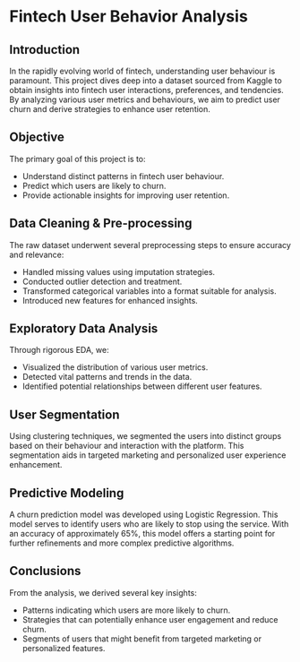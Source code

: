 
# Fintech User Behavior Analysis

## Introduction

In the rapidly evolving world of fintech, understanding user behaviour is paramount. This project dives deep into a dataset sourced from Kaggle to obtain insights into fintech user interactions, preferences, and tendencies. By analyzing various user metrics and behaviours, we aim to predict user churn and derive strategies to enhance user retention.

## Objective

The primary goal of this project is to:
- Understand distinct patterns in fintech user behaviour.
- Predict which users are likely to churn.
- Provide actionable insights for improving user retention.

## Data Cleaning & Pre-processing

The raw dataset underwent several preprocessing steps to ensure accuracy and relevance:
- Handled missing values using imputation strategies.
- Conducted outlier detection and treatment.
- Transformed categorical variables into a format suitable for analysis.
- Introduced new features for enhanced insights.

## Exploratory Data Analysis

Through rigorous EDA, we:
- Visualized the distribution of various user metrics.
- Detected vital patterns and trends in the data.
- Identified potential relationships between different user features.

## User Segmentation

Using clustering techniques, we segmented the users into distinct groups based on their behaviour and interaction with the platform. This segmentation aids in targeted marketing and personalized user experience enhancement.

## Predictive Modeling

A churn prediction model was developed using Logistic Regression. This model serves to identify users who are likely to stop using the service. With an accuracy of approximately 65%, this model offers a starting point for further refinements and more complex predictive algorithms.

## Conclusions

From the analysis, we derived several key insights:
- Patterns indicating which users are more likely to churn.
- Strategies that can potentially enhance user engagement and reduce churn.
- Segments of users that might benefit from targeted marketing or personalized features.
